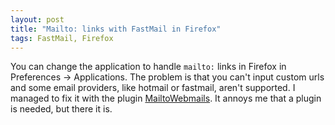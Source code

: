 ```yaml
---
layout: post
title: "Mailto: links with FastMail in Firefox"
tags: FastMail, Firefox
---
```


You can change the application to handle `mailto:` links in Firefox in Preferences -> Applications. The problem is that you can't input custom urls and some email providers, like hotmail or fastmail, aren't supported. I managed to fix it with the plugin [MailtoWebmails][]. It annoys me that a plugin is needed, but there it is.

[MailtoWebmails]: https://addons.mozilla.org/en-US/firefox/addon/mailtowebmails/?src=search "MailtoWebmails plugin for Firefox"
